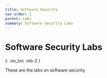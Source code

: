 ```yaml
---
title: Software Security
nav_order: 1
parent: Labs
summary: Software Security Labs
---
```


# Software Security Labs
{: .no_toc .mb-2 }

These are the labs on software security
